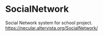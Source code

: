 # SocialNetwork
Social Network system for school project.
https://necular.altervista.org/SocialNetwork/
